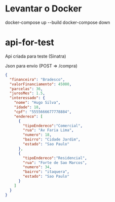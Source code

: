 # Levantar o Docker
  docker-compose up --build
  docker-compose down 
  
# api-for-test
Api criada para teste (Sinatra)

Json para envio (POST => /compra)

```json
{
  "financeira": "Bradesco",
  "valorFinanciamento": 45000,
  "parcelas": 36,
  "jurosMes": 1.5,
  "interessado": {
    "nome": "Hugo Silva",
    "idade": 18,
    "cpf": "5555666677778884",
    "endereco": [
      {	
      	"tipoEndereco":"Comercial",
        "rua": "Av Faria Lima",
        "numero": 18,
        "bairro": "Cidade Jardim",
        "estado": "Sao Paulo"
      },
      {
      	"tipoEndereco":"Residencial",
        "rua": "Forte de Sao Marcos",
        "numero": 34,
        "bairro": "itaquera",
        "estado": "Sao Paulo"
      }
    ]
  }
}
```
